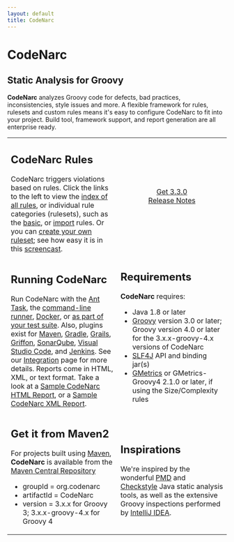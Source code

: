 ```yaml
---
layout: default
title: CodeNarc
---  
```


# CodeNarc

## Static Analysis for Groovy

**CodeNarc** analyzes Groovy code for defects, bad practices, inconsistencies, style issues
and more. A flexible framework for rules, rulesets and custom rules means it's easy to configure CodeNarc
to fit into your project. Build tool, framework support, and report generation are all enterprise ready.

<table>
<tr>
    <td width="50%" class="section">
          <h2>CodeNarc Rules</h2>
          CodeNarc triggers violations based on rules. Click the links to the left to view the
          <a href="codenarc-rule-index.html">index of all rules</a>, or individual rule categories (rulesets), such as
          the <a href="codenarc-rules-basic.html">basic</a>, or <a href="codenarc-rules-imports.html">import</a>
          rules. Or you can <a href="codenarc-creating-ruleset.html">create your own ruleset</a>;
          see how easy it is in this <a href="http://www.youtube.com/watch?v=ZPu8FaZZwRw">screencast</a>.
     </td>
    <td valign="middle" align="middle" style="margin:auto; vertical-align:middle">
        <div>
            <a class="getitbutton" href="https://github.com/CodeNarc/CodeNarc/releases">
                Get 3.3.0
            </a>
        </div>
        <div>
            <a href="https://github.com/CodeNarc/CodeNarc/blob/master/CHANGELOG.md">Release Notes</a>
        </div>
    </td>
</tr>
<tr>
     <td class="section">
        <h2>Running CodeNarc</h2>
         Run CodeNarc with the <a href="codenarc-ant-task.html">Ant Task</a>,
         the <a href="codenarc-command-line.html">command-line runner</a>, 
         <a href="codenarc-docker.html">Docker</a>, or
         <a href="codenarc-run-as-a-test.html">as part of your test suite</a>.
            Also,  plugins exist for <a href="codenarc-other-tools-frameworks.html">Maven</a>,
           <a href="codenarc-other-tools-frameworks.html">Gradle</a>, <a href="codenarc-other-tools-frameworks.html">Grails</a>,
           <a href="codenarc-other-tools-frameworks.html">Griffon</a>,
           <a href="codenarc-other-tools-frameworks.html">SonarQube</a>,
           <a href="codenarc-other-tools-frameworks.html">Visual Studio Code</a>,
           and <a href="codenarc-other-tools-frameworks.html">Jenkins</a>. See our
            <a href="codenarc-other-tools-frameworks.html">Integration</a> page for more details.
           Reports come in HTML, XML, or text format.  Take a look at a
           <a href="SampleCodeNarcHtmlReport.html">Sample CodeNarc HTML Report</a>,
           or a <a href="./SampleCodeNarcXmlReport.xml">Sample CodeNarc XML Report</a>.
     </td>
     <td class="section">
         <h2>Requirements</h2>
         <strong>CodeNarc</strong> requires:
         <ul>
              <li>Java 1.8 or later</li>
              <li><a href="http://groovy-lang.org/">Groovy</a> version 3.0 or later; Groovy version 4.0 or later for the 3.x.x-groovy-4.x versions of CodeNarc</li>
              <li><a href="https://www.slf4j.org/">SLF4J</a> API and binding jar(s)</li>
              <li><a href="https://dx42.github.io/gmetrics/">GMetrics</a> or GMetrics-Groovy4 2.1.0 or later, if using the Size/Complexity rules</li>
         </ul>
     </td>
</tr>
<tr>
     <td class="section">
          <h2>Get it from Maven2</h2>
           For projects built using <a href="http://maven.apache.org/">Maven</a>, <strong>CodeNarc</strong> is available
           from the
               <a href="https://repo1.maven.org/maven2/org/codenarc/CodeNarc/">Maven Central Repository</a>
                <ul>
                     <li>groupId = org.codenarc</li>
                     <li>artifactId = CodeNarc</li>
                     <li>version = 3.x.x for Groovy 3; 3.x.x-groovy-4.x for Groovy 4</li>
                </ul>
     </td>
     <td class="section">
         <h2>Inspirations</h2>
         We're inspired by the wonderful <a href="https://pmd.github.io/">PMD</a>
        and <a href="http://checkstyle.sourceforge.net/">Checkstyle</a> Java static analysis tools, as well
        as the extensive Groovy inspections performed by <a href="http://www.jetbrains.com/idea/">IntelliJ IDEA</a>.
     </td>
</tr>
</table>
